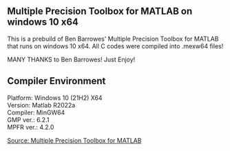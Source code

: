 ## Multiple Precision Toolbox for MATLAB on windows 10 x64

This is a prebuild of Ben Barrowes' Multiple Precision Toolbox for MATLAB that runs on windows 10 x64. All C codes were compiled into .mexw64 files!  

MANY THANKS to Ben Barrowes! Just Enjoy!

## Compiler Environment
Platform: Windows 10 (21H2) X64  
Version: Matlab R2022a  
Compiler: MinGW64  
GMP ver.: 6.2.1  
MPFR ver.: 4.2.0  

[Source: Multiple Precision Toolbox for MATLAB](https://ww2.mathworks.cn/matlabcentral/fileexchange/6446-multiple-precision-toolbox-for-matlab)
